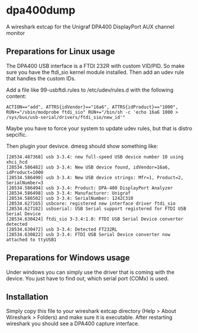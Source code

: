 # dpa400dump
A wireshark extcap for the Unigraf DPA400 DisplayPort AUX channel monitor

## Preparations for Linux usage

The DPA400 USB interface is a FTDI 232R with custom VID/PID.
So make sure you have the ftdi_sio kernel module installed. Then add an udev rule that handles the custom IDs.

Add a file like 99-usbftdi.rules to /etc/udev/rules.d with the following content:
```
ACTION=="add", ATTRS{idVendor}=="16a6", ATTRS{idProduct}=="1000", RUN+="/sbin/modprobe ftdi_sio" RUN+="/bin/sh -c 'echo 16a6 1000 > /sys/bus/usb-serial/drivers/ftdi_sio/new_id'"
```
Maybe you have to force your system to update udev rules, but that is distro sepcific.

Then plugin your devivce. dmesg should show something like:
```
[28534.487368] usb 3-3.4: new full-speed USB device number 10 using xhci_hcd
[28534.586482] usb 3-3.4: New USB device found, idVendor=16a6, idProduct=1000
[28534.586490] usb 3-3.4: New USB device strings: Mfr=1, Product=2, SerialNumber=3
[28534.586494] usb 3-3.4: Product: DPA-400 DisplayPort Analyzer
[28534.586498] usb 3-3.4: Manufacturer: Unigraf
[28534.586502] usb 3-3.4: SerialNumber: 1242C310
[28534.627165] usbcore: registered new interface driver ftdi_sio
[28534.627182] usbserial: USB Serial support registered for FTDI USB Serial Device
[28534.630424] ftdi_sio 3-3.4:1.0: FTDI USB Serial Device converter detected
[28534.630472] usb 3-3.4: Detected FT232RL
[28534.630822] usb 3-3.4: FTDI USB Serial Device converter now attached to ttyUSB1
```
## Preparations for Windows usage

Under windows you can simply use the driver that is coming with the device. You just have to find out, which serial port (COMx) is used.

## Installation

Simply copy this file to your wireshark extcap directory (Help > About Wireshark > Folders) and make sure it is executable.
After restarting wireshark you should see a DPA400 capture interface.
